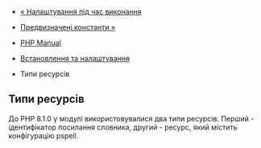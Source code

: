 - [« Налаштування під час виконання](pspell.configuration.md)
- [Предвизначені константи »](pspell.constants.md)

- [PHP Manual](index.md)
- [Встановлення та налаштування](pspell.setup.md)
- Типи ресурсів

## Типи ресурсів

До PHP 8.1.0 у модулі використовувалися два типи ресурсів. Перший -
ідентифікатор посилання словника, другий - ресурс, який містить конфігурацію
pspell.
